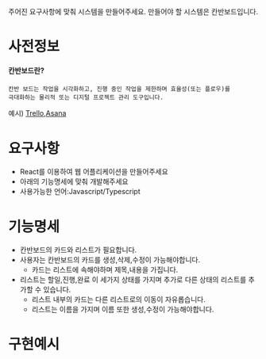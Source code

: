 주어진 요구사항에 맞춰 시스템을 만들어주세요. 만들어야 할 시스템은 칸반보드입니다.


# 사전정보
#### 칸반보드란?

```
칸반 보드는 작업을 시각화하고, 진행 중인 작업을 제한하며 효율성(또는 플로우)를 
극대화하는 물리적 또는 디지털 프로젝트 관리 도구입니다.
```
예시) [Trello](https://trello.com/),[Asana](https://asana.com/ko)


# 요구사항
* React를 이용하여 웹 어플리케이션을 만들어주세요
* 아래의 기능명세에 맞춰 개발해주세요
* 사용가능한 언어:Javascript/Typescript



# 기능명세


* 칸반보드의 카드와 리스트가 필요합니다.
* 사용자는 칸반보드의 카드를 생성,삭제,수정이 가능해야합니다.
  - 카드는 리스트에 속해야하며 제목,내용을 가집니다.
* 리스트는 할일,진행,완료 이 세가지 상태를 가지며 추가로 다른 상태의 리스트를 추가할 수 있습니다.
  - 리스트 내부의 카드는 다른 리스트로의 이동이 자유롭습니다.
  - 리스트는 이름을 가지며 이름 또한 생성,수정이 가능해야합니다.



# 구현예시

